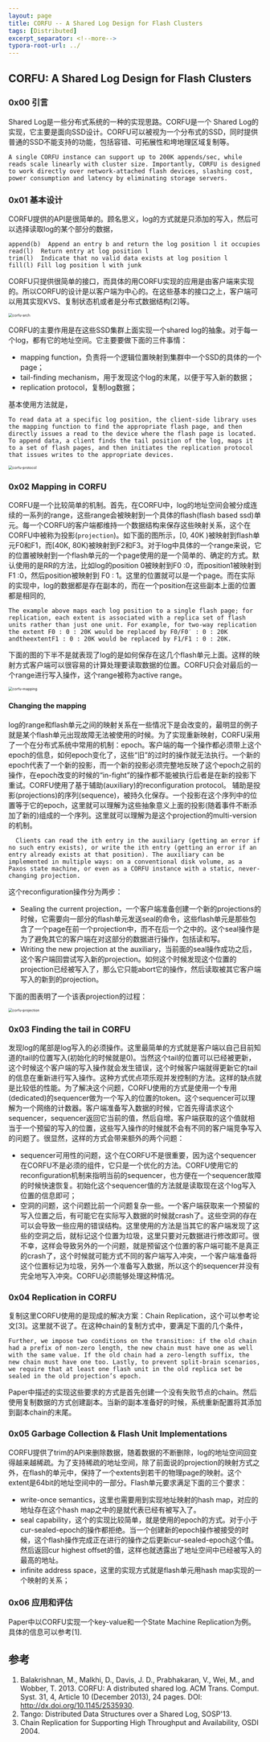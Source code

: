 ```yaml
---
layout: page
title: CORFU -- A Shared Log Design for Flash Clusters
tags: [Distributed]
excerpt_separator: <!--more-->
typora-root-url: ../
---
```


## CORFU: A Shared Log Design for Flash Clusters

### 0x00 引言

 Shared Log是一些分布式系统的一种的实现思路。CORFU是一个 Shared Log的实现，它主要是面向SSD设计。CORFU可以被视为一个分布式的SSD，同时提供普通的SSD不能支持的功能，包括容错、可拓展性和垮地理区域复制等。

```
A single CORFU instance can support up to 200K appends/sec, while reads scale linearly with cluster size. Importantly, CORFU is designed to work directly over network-attached flash devices, slashing cost, power consumption and latency by eliminating storage servers.
```

### 0x01 基本设计

  CORFU提供的API是很简单的。顾名思义，log的方式就是只添加的写入，然后可以选择读取log的某个部分的数据，

```
append(b)  Append an entry b and return the log position l it occupies
read(l)  Return entry at log position l
trim(l)  Indicate that no valid data exists at log position l
fill(l) Fill log position l with junk
```

 CORFU只提供很简单的接口，而具体的用CORFU实现的应用是由客户端来实现的。所以CORFU的设计是以客户端为中心的。在这些基本的接口之上，客户端可以用其实现KVS、复制状态机或者是分布式数据结构[2]等。

<img src="/assets/img/corfu-arch.png" alt="corfu-arch" style="zoom:50%;" />

  CORFU的主要作用是在这些SSD集群上面实现一个shared log的抽象。对于每一个log，都有它的地址空间。它主要要做下面的三件事情：

* mapping function，负责将一个逻辑位置映射到集群中一个SSD的具体的一个page；
* tail-finding mechanism，用于发现这个log的末尾，以便于写入新的数据；
* replication protocol，复制log数据；

基本使用方法就是，

```
To read data at a specific log position, the client-side library uses the mapping function to find the appropriate flash page, and then directly issues a read to the device where the flash page is located. To append data, a client finds the tail position of the log, maps it to a set of flash pages, and then initiates the replication protocol that issues writes to the appropriate devices.
```

<img src="/assets/img/corfu-protocol.png" alt="corfu-protocol" style="zoom:50%;" />

### 0x02 Mapping in CORFU

  CORFU是一个比较简单的机制。首先，在CORFU中，log的地址空间会被分成连续的一系列的range，这些range会被映射到一个具体的flash(flash based ssd)单元。每一个CORFU的客户端都维持一个数据结构来保存这些映射关系，这个在CORFU中被称为投影(`projection`)。如下面的图所示，[0, 40K )被映射到flash单元F0和F1，而[40K, 80K)被映射到F2和F3。对于log中具体的一个range来说，它的位置被映射到一个flash单元的一个page使用的是一个简单的、确定的方式。默认使用的是RR的方法，比如log的position 0被映射到F0 :0，而position1被映射到F1 :0，然后position被映射到 F0 : 1。这里的位置就可以是一个page。而在实际的实现中，log的数据都是存在副本的，而在一个position在这些副本上面的位置都是相同的,

```
The example above maps each log position to a single flash page; for replication, each extent is associated with a replica set of flash units rather than just one unit. For example, for two-way replication the extent F0 : 0 : 20K would be replaced by F0/F0′ : 0 : 20K andtheextentF1 : 0 : 20K would be replaced by F1/F1 : 0 : 20K.
```

下面的图的下半不是就表现了log的是如何保存在这几个flash单元上面。这样的映射方式客户端可以很容易的计算处理要读取数据的位置。CORFU只会对最后的一个range进行写入操作，这个range被称为active range。

<img src="/assets/img/corfu-mapping.png" alt="corfu-mapping" style="zoom:50%;" />

#### Changing the mapping

  log的range和flash单元之间的映射关系在一些情况下是会改变的，最明显的例子就是某个flash单元出现故障无法被使用的时候。为了实现重新映射，CORFU采用了一个在分布式系统中常用的机制：epoch。客户端的每一个操作都必须带上这个epoch的信息，如何epoch变化了，这些“旧”的过时的操作就无法执行。一个新的epoch代表了一个新的投影，而一个新的投影必须完整地反映了这个epoch之前的操作，在epoch改变的时候的“in-fight”的操作都不能被执行后者是在新的投影下重试。CORFU使用了基于辅助(auxiliary)的reconfiguration protocol。 辅助是投影(projections)的序列(sequence)，被持久化保存。一个投影在这个序列中的位置等于它的epoch，这里就可以理解为这些抽象意义上面的投影(随着事件不断添加了新的)组成的一个序列。这里就可以理解为是这个projection的multi-version的机制。

```
  Clients can read the ith entry in the auxiliary (getting an error if no such entry exists), or write the ith entry (getting an error if an entry already exists at that position). The auxiliary can be implemented in multiple ways: on a conventional disk volume, as a Paxos state machine, or even as a CORFU instance with a static, never-changing projection.
```

这个reconfiguration操作分为两步：

*  Sealing the current projection，一个客户端准备创建一个新的projections的时候，它需要向一部分的flash单元发送seal的命令，这些flash单元是那些包含了一个page在前一个projection中，而不在后一个之中的。这个seal操作是为了避免其它的客户端在对这部分的数据进行操作，包括读和写。
* Writing the new projection at the auxiliary，当前面的seal操作成功之后，这个客户端回尝试写入新的projection。如何这个时候发现这个位置的projection已经被写入了，那么它只能abort它的操作，然后读取被其它客户端写入的新到的projection。

下面的图表明了一个该表projection的过程：

<img src="/assets/img/corfu-projection.png" alt="corfu-projection" style="zoom:50%;" />

### 0x03 Finding the tail in CORFU

  发现log的尾部是log写入的必须操作。这里最简单的方式就是客户端以自己目前知道的tail的位置写入(初始化的时候就是0)。当然这个tail的位置可以已经被更新，这个时候这个客户端的写入操作就会发生错误，这个时候客户端就得更新它的tail的信息在重新进行写入操作。这种方式优点项乐观并发控制的方法。这样的缺点就是比较低的性能。为了解决这个问题，CORFU使用的方式是使用一个专用(dedicated)的sequencer做为一个写入的位置的token。这个sequencer可以理解为一个网络的计数器。客户端准备写入数据的时候，它首先得请求这个sequencer，sequencer返回它当前的值，然后自增。客户端获取的这个值就相当于一个预留的写入的位置，这些写入操作的时候就不会有不同的客户端竞争写入的问题了。很显然，这样的方式会带来额外的两个问题：

* sequencer可用性的问题，这个在CORFU不是很重要，因为这个sequencer在CORFU不是必须的组件，它只是一个优化的方法。CORFU使用它的reconfiguration机制来指明当前的sequencer，也方便在一个sequencer故障的时候快速恢复。初始化这个sequencer值的方法就是读取现在这个log写入位置的信息即可；
* 空洞的问题，这个问题比前一个问题复杂一些。一个客户端获取来一个预留的写入位置之后，有可能它在实际写入数据的时候就crash了。这些空洞的存在可以会导致一些应用的错误结构。这里使用的方法是当其它的客户端发现了这些的空洞之后，就标记这个位置为垃圾，这里只要对元数据进行修改即可。很不幸，这样会导致另外的一个问题，就是预留这个位置的客户端可能不是真正的crash了，这个时候就可能方式不同的客户端写入冲突，一个客户端准备将这个位置标记为垃圾，另外一个准备写入数据，所以这个的sequencer并没有完全地写入冲突。CORFU必须能够处理这种情况。

### 0x04 Replication in CORFU

 复制这里CORFU使用的是现成的解决方案：Chain Replication，这个可以参考论文[3]。这里就不说了。在这种chain的复制方式中，要满足下面的几个条件，

```
Further, we impose two conditions on the transition: if the old chain had a prefix of non-zero length, the new chain must have one as well with the same value. If the old chain had a zero-length suffix, the new chain must have one too. Lastly, to prevent split-brain scenarios, we require that at least one flash unit in the old replica set be sealed in the old projection’s epoch.
```

 Paper中描述的实现这些要求的方式是首先创建一个没有失败节点的chain。然后使用复制数据的方式创建副本。当新的副本准备好的时候，系统重新配置将其添加到副本chain的末尾。

### 0x05 Garbage Collection & Flash Unit Implementations

  CORFU提供了trim的API来删除数据，随着数据的不断删除，log的地址空间回变得越来越稀疏。为了支持稀疏的地址空间，除了前面说的projection的映射方式之外，在flash的单元中，保持了一个extents到若干的物理page的映射。这个extent是64bit的地址空间中的一部分。Flash单元要求满足下面的三个要求：

* write-once semantics，这里也需要用到实现地址映射的hash map，对应的地址存在这个hash map之中的是就代表已经有被写入了。
*  seal capability，这个的实现比较简单，就是使用的epoch的方式。对于小于cur-sealed-epoch的操作都拒绝。当一个创建新的epoch操作被接受的时候，这个flash操作完成正在进行的操作之后更新cur-sealed-epoch这个值。然后返回cur highest offset的值，这样也就透露出了地址空间中已经被写入的最高的地址。
* infinite address space，这里的实现方式就是flash单元用hash map实现的一个映射的关系；

### 0x06 应用和评估

   Paper中以CORFU实现一个key-value和一个State Machine Replication为例。具体的信息可以参考[1].

## 参考

1. Balakrishnan, M., Malkhi, D., Davis, J. D., Prabhakaran, V., Wei, M., and Wobber, T. 2013. CORFU: A
   distributed shared log. ACM Trans. Comput. Syst. 31, 4, Article 10 (December 2013), 24 pages.
   DOI: http://dx.doi.org/10.1145/2535930.
2. Tango: Distributed Data Structures over a Shared Log, SOSP'13.
3. Chain Replication for Supporting High Throughput and Availability, OSDI 2004.

